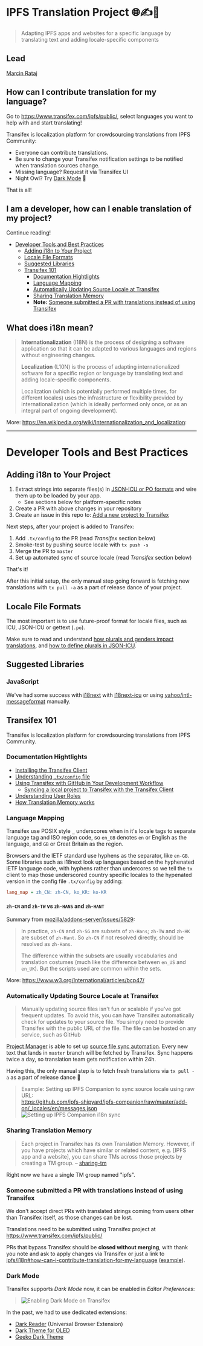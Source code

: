 # IPFS Translation Project  🌐✍️🖖

> Adapting IPFS apps and websites for a specific language by translating text and adding locale-specific components

## Lead

[Marcin Rataj](https://github.com/lidel)


## How can I contribute translation for my language?

Go to https://www.transifex.com/ipfs/public/, select languages you want to help with and start translating!  

Transifex is localization platform for crowdsourcing translations from IPFS Community:
- Everyone can contribute translations.
- Be sure to change your Transifex notification settings to be notified when translation sources change.
- Missing language? Request it via Transifex UI
- Night Owl? Try [Dark Mode](#dark-mode) :owl:

That is all!

## I am a developer, how can I enable translation of my project?

Continue reading! 


- [Developer Tools and Best Practices](#developer-tools-and-best-practices)
  - [Adding i18n to Your Project](#adding-i18n-to-your-project)
  - [Locale File Formats](#locale-file-formats)
  - [Suggested Libraries](#suggested-libraries)
  - [Transifex 101](#transifex-101)
    - [Documentation Hightlights](#documentation-hightlights)
    - [Language Mapping](#language-mapping)
    - [Automatically Updating Source Locale at Transifex](#automatically-updating-source-locale-at-transifex)
    - [Sharing Translation Memory](#sharing-translation-memory)
    - **Note:** [Someone submitted a PR with translations instead of using Transifex
](#someone-submitted-a-pr-with-translations-instead-of-using-transifex)

## What does i18n mean?

> **Internationalization** (I18N) is the process of designing a software application so that it can be adapted to various languages and regions without engineering changes. 
>
> **Localization** (L10N) is the process of adapting internationalized software for a specific region or language by translating text and adding locale-specific components. 
>
> Localization (which is potentially performed multiple times, for different locales) uses the infrastructure or flexibility provided by internationalization (which is ideally performed only once, or as an integral part of ongoing development).

More: https://en.wikipedia.org/wiki/Internationalization_and_localization:

----


# Developer Tools and Best Practices

## Adding i18n to Your Project

1. Extract strings into separate files(s) in [JSON-ICU or PO formats](#locale-file-formats) and wire them up to be loaded by your app.
   - See sections below for platform-specific notes
1. Create a PR with above changes in your repository
1. Create an issue in this repo to: [Add a new project to Transifex](https://github.com/lidel/i18n/issues/new/choose)

Next steps, after your project is added to Transifex:

1. Add `.tx/config` to the PR (read _Transifex_ section below)
1. Smoke-test by pushing source locale with `tx push -s` 
1. Merge the PR to `master`
1. Set up automated sync of source locale (read _Transifex_ section below)

That's it!

After this initial setup, the only manual step going forward is fetching new translations with `tx pull -a` as a part of release dance of your project.

## Locale File Formats

The most important is to use future-proof format for locale files, such as ICU, JSON-ICU or gettext (`.po`). 

Make sure to read and understand [how plurals and genders impact translations](https://docs.transifex.com/projects/plurals-and-genders), and [how to define plurals in JSON-ICU](https://docs.transifex.com/formats/json#plurals-support).

## Suggested Libraries

### JavaScript

We've had some success with [i18next](https://www.i18next.com/) with [i18next-icu](https://github.com/i18next/i18next-icu) or  using [yahoo/intl-messageformat](https://github.com/yahoo/intl-messageformat) manually.

## Transifex 101
 
Transifex is localization platform for crowdsourcing translations from IPFS Community.
 
### Documentation Hightlights
 
- [Installing the Transifex Client](https://docs.transifex.com/client/installing-the-client)
- [Understanding `.tx/config` file](https://docs.transifex.com/client/client-configuration#section-tx-config)
- [Using Transifex with GitHub in Your Development Workflow](https://docs.transifex.com/integrations/github)
  - [Syncing a local project to Transifex with the Transifex Client](https://docs.transifex.com/integrations/github#section-using-the-client)
- [Understanding User Roles](https://docs.transifex.com/teams/understanding-user-roles)
- [How Translation Memory works](https://docs.transifex.com/setup/translation-memory/)

### Language Mapping

Transifex use POSIX style `_` underscores when in it's locale tags to separate language tag and ISO region code, so `en_GB`
denotes `en` or English as the language, and `GB` or Great Britain as the region.

Browsers and the IETF standard use hyphens as the separator, like `en-GB`. Some libraries such as i18next look up languages based on the hyphenated IETF language code, with hyphens rather than undercores so we tell the `tx` client to map those underscored country specific locales to the hypenated version in the config file `.tx/config` by adding:

```ini
lang_map = zh_CN: zh-CN, ko_KR: ko-KR
```

#### `zh-CN` and  `zh-TW` vs `zh-HANS` and `zh-HANT`

Summary from [mozilla/addons-server/issues/5829]( https://github.com/mozilla/addons-server/issues/5829#issuecomment-325935847):
> In practice, `zh-CN` and `zh-SG` are subsets of `zh-Hans`; `zh-TW` and `zh-HK` are subset of `zh-Hant`. So `zh-CN` if not resolved directly, should be resolved as `zh-Hans`.
> 
> The difference within the subsets are usually vocabularies and translation costumes (much like the difference between `en_US` and `en_UK`). But the scripts used are common within the sets.

More: https://www.w3.org/International/articles/bcp47/

###  Automatically Updating Source Locale at Transifex

>  Manually updating source files isn't fun or scalable if you've got frequent updates. To avoid this, you can have Transifex automatically check for updates to your source file. You simply need to provide Transifex with the public URL of the file. The file can be hosted on any service, such as GitHub 

[Project Manager](https://docs.transifex.com/teams/understanding-user-roles) is able to set up [source file sync automation](https://docs.transifex.com/projects/updating-content/#automatically-updating-source-files).  Every new text that lands in `master` branch will be fetched by Transifex. Sync happens twice a day, so translation team gets notification within 24h.

Having this, the only manual step is to fetch fresh translations via `tx pull -a` as a part of release dance :dancer:

> Example: Setting up IPFS Companion to sync source locale using raw URL:    
> https://github.com/ipfs-shipyard/ipfs-companion/raw/master/add-on/_locales/en/messages.json
> ![Setting up IPFS Companion i18n sync](https://user-images.githubusercontent.com/157609/45259536-88d40a80-b3cf-11e8-9944-38f1836f275b.png)

### Sharing Translation Memory

> Each project in Transifex has its own Translation Memory. However, if you have projects which have similar or related content, e.g. [IPFS app and a website], you can share TMs across those projects by creating a TM group. – [sharing-tm](https://docs.transifex.com/setup/translation-memory/sharing-tm)

Right now we have a single TM group named "ipfs".


### Someone submitted a PR with translations instead of using Transifex

We don't accept direct PRs with translated strings coming from users other than Transifex itself, as those changes can be lost.

Translations need to be submitted using Transifex project at https://www.transifex.com/ipfs/public/

PRs that  bypass Transifex should be **closed without merging**, with thank you note and ask to apply changes via Transifex or just a link to  [ipfs/i18n#how-can-i-contribute-translation-for-my-language](https://github.com/ipfs/i18n#how-can-i-contribute-translation-for-my-language) ([example](https://github.com/ipfs-shipyard/ipfs-webui/pull/950)).  


### Dark Mode 

Transifex supports _Dark Mode_ now, it can be enabled in _Editor Preferences_:

> ![Enabling Dark Mode on Transifex](https://user-images.githubusercontent.com/157609/66070351-6fa97900-e551-11e9-8ff0-dbb24a907732.png)

In the past, we had to use dedicated extensions:
   - [Dark Reader](https://darkreader.org) (Universal Browser Extension)
   - [Dark Theme for OLED](https://userstyles.org/styles/161907/transifex-black)
   - [Geeko Dark Theme](https://userstyles.org/styles/164067/transifex-geeko-dark)
